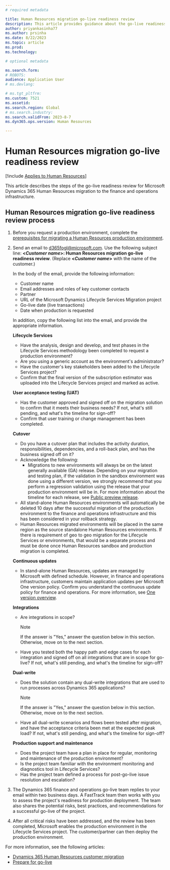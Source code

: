 ```yaml
---
# required metadata

title: Human Resources migration go-live readiness review
description: This article provides guidance about the go-live readiness review for Microsoft Dynamics 365 Human Resources migration to the finance and operations infrastructure.
author: priyankasinha77
ms.author: prsinha
ms.date: 8/22/2023
ms.topic: article
ms.prod: 
ms.technology: 

# optional metadata

ms.search.form: 
# ROBOTS: 
audience: Application User
# ms.devlang: 

# ms.tgt_pltfrm: 
ms.custom: 7521
ms.assetid: 
ms.search.region: Global
# ms.search.industry: 
ms.search.validFrom: 2023-8-7
ms.dyn365.ops.version: Human Resources

---
```


# Human Resources migration go-live readiness review

[!include [Applies to Human Resources](../includes/applies-to-hr.md)]

This article describes the steps of the go-live readiness review for Microsoft Dynamics 365 Human Resources migration to the finance and operations infrastructure.

## Human Resources migration go-live readiness review process

1. Before you request a production environment, complete the [prerequisites for migrating a Human Resources production environment](hr-cust-migration.md#prerequisites-1).
2. Send an email to <d365fogl@microsoft.com>. Use the following subject line: **\<*Customer name*\>: Human Resources migration go-live readiness review**. (Replace **\<*Customer name*\>** with the name of the customer.)

    In the body of the email, provide the following information:

    - Customer name
    - Email addresses and roles of key customer contacts
    - Partner
    - URL of the Microsoft Dynamics Lifecycle Services Migration project
    - Go-live date (live transactions)
    - Date when production is requested

    In addition, copy the following list into the email, and provide the appropriate information.

    **Lifecycle Services**

    - Have the analysis, design and develop, and test phases in the Lifecycle Services methodology been completed to request a production environment?
    - Are you using a generic account as the environment's administrator?
    - Have the customer's key stakeholders been added to the Lifecycle Services project?
    - Confirm that the final version of the subscription estimator was uploaded into the Lifecycle Services project and marked as active.

    **User acceptance testing (UAT)**

    - Has the customer approved and signed off on the migration solution to confirm that it meets their business needs? If not, what's still pending, and what's the timeline for sign-off?
    - Confirm that user training or change management has been completed.

    **Cutover**

    - Do you have a cutover plan that includes the activity duration, responsibilities, dependencies, and a roll-back plan, and has the business signed off on it?
    - Acknowledge the following:
        - Migrations to new environments will always be on the latest generally available (GA) release. Depending on your migration and testing plan, if the validation in the sandbox environment was done using a different version, we strongly recommend that you perform a regression validation using the release that your production environment will be in. For more information about the timeline for each release, see [Public preview release](/fin-ops-core/fin-ops/get-started/public-preview-releases#targeted-release-schedule-dates-subject-to-change).
    - All stand-alone Human Resources environments will automatically be deleted 10 days after the successful migration of the production environment to the finance and operations infrastructure and this has been considered in your rollback strategy.
    - Human Resources migrated environments will be placed in the same region as the source standalone Human Resources environments. If there is requirement of geo to geo migration for the Lifecycle Services or environments, that would be a separate process and must be done once Human Resources sandbox and production migration is completed.

    **Continuous updates**

    - In stand-alone Human Resources, updates are managed by Microsoft with defined schedule. However, in finance and operations infrastructure, customers maintain application updates per Microsoft One version policy. Confirm you understand the continuous update policy for finance and operations. For more information, see [One version overview](/fin-ops-core/dev-itpro/lifecycle-services/oneversion-overview?context=%2Fdynamics365%2Fcontext%2Fcommerce).
    
   
    **Integrations**

    - Are integrations in scope?

        > [!NOTE]
        > If the answer is "Yes," answer the question below in this section. Otherwise, move on to the next section.

    - Have you tested both the happy path and edge cases for each integration and signed off on all integrations that are in scope for go-live? If not, what's still pending, and what's the timeline for sign-off?

    **Dual-write**

    - Does the solution contain any dual-write integrations that are used to run processes across Dynamics 365 applications?
      
        > [!NOTE]
        > If the answer is "Yes," answer the question below in this section. Otherwise, move on to the next section.
        
    - Have all dual-write scenarios and flows been tested after migration, and have the acceptance criteria been met at the expected peak load? If not, what's still pending, and what's the timeline for sign-off?
  
    **Production support and maintenance**

    - Does the project team have a plan in place for regular, monitoring and maintenance of the production environment?
    - Is the project team familiar with the environment monitoring and diagnostics tool in Lifecycle Services?
    - Has the project team defined a process for post-go-live issue resolution and escalation?

3. The Dynamics 365 finance and operations go-live team replies to your email within two business days. A FastTrack team then works with you to assess the project's readiness for production deployment. The team also shares the potential risks, best practices, and recommendations for a successful go-live of the project.
4. After all critical risks have been addressed, and the review has been completed, Microsoft enables the production environment in the Lifecycle Services project. The customer/partner can then deploy the production environment.

For more information, see the following articles:

- [Dynamics 365 Human Resources customer migration](./hr-cust-migration.md)
- [Prepare for go-live](../fin-ops-core/fin-ops/imp-lifecycle/prepare-go-live.md)
